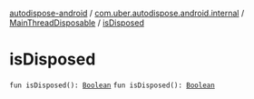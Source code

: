 [autodispose-android](../../index.md) / [com.uber.autodispose.android.internal](../index.md) / [MainThreadDisposable](index.md) / [isDisposed](./is-disposed.md)

# isDisposed

`fun isDisposed(): `[`Boolean`](https://kotlinlang.org/api/latest/jvm/stdlib/kotlin/-boolean/index.html)
`fun isDisposed(): `[`Boolean`](https://kotlinlang.org/api/latest/jvm/stdlib/kotlin/-boolean/index.html)